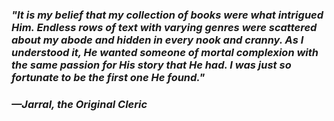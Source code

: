 ### *"It is my belief that my collection of books were what intrigued Him. Endless rows of text with varying genres were scattered about my abode and hidden in every nook and cranny. As I understood it, He wanted someone of mortal complexion with the same passion for His story that He had. I was just so fortunate to be the first one He found."*
### *—Jarral, the Original Cleric*
